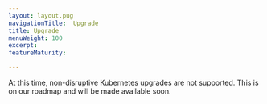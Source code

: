 ```yaml
---
layout: layout.pug
navigationTitle:  Upgrade
title: Upgrade
menuWeight: 100
excerpt:
featureMaturity:

---
```


At this time, non-disruptive Kubernetes upgrades are not supported.  This is on our roadmap and will be made available soon.
